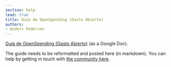 ```yaml
---
section: help
lead: true
title: Guía de OpenSpending (Gasto Abierto)
authors:
- Anders Pedersen
---
```

<a href="https://docs.google.com/a/okfn.org/document/d/1sl9Fvtbp5y-XDnY6cosZb5CJQw-oAD_zs1kVqBovk14/edit#heading=h.79vyyu8n203g">Guía de OpenSpending (Gasto Abierto)</a> (as a Google Doc).

The guide needs to be reformatted and posted here (in markdown). You can help by getting in touch with <a href="http://community.openspending.org/contribute/">the community here</a>.
